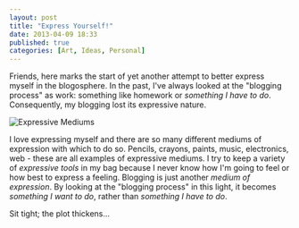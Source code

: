 ```yaml
---
layout: post
title: "Express Yourself!"
date: 2013-04-09 18:33
published: true
categories: [Art, Ideas, Personal]
---
```


Friends, here marks the start of yet another attempt to better express myself in the blogosphere. In the past, I've always looked at the "blogging process" as work: something like homework or _something I have to do_. Consequently, my blogging lost its expressive nature.

<img class="img-responsive img-rounded rounded mx-auto d-block border postImg" src="{{ site.url }}{{ site.post_img_path }}/expressive.jpg" alt="Expressive Mediums">

I love expressing myself and there are so many different mediums of expression with which to do so. Pencils, crayons, paints, music, electronics, web - these are all examples of expressive mediums. I try to keep a variety of _expressive tools_ in my bag because I never know how I'm going to feel or how best to express a feeling. Blogging is just another _medium of expression_. By looking at the "blogging process" in this light, it becomes _something I want to do_, rather than _something I have to do_. 

Sit tight; the plot thickens...
